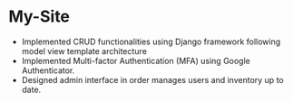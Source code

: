 # My-Site
- Implemented CRUD functionalities using Django framework following model view template architecture
- Implemented Multi-factor Authentication (MFA) using Google Authenticator.
- Designed admin interface in order manages users and inventory up to date.
